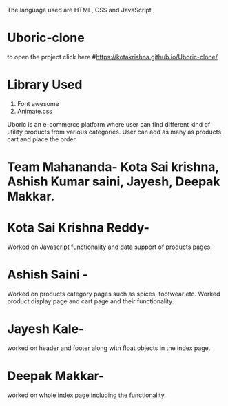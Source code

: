 The language used are HTML, CSS and JavaScript 

# Uboric-clone
to open the project click here #https://kotakrishna.github.io/Uboric-clone/

# Library Used
1. Font awesome
2. Animate.css

Uboric is an e-commerce platform where user can find different kind of utility products from various categories. User can add as many as products cart and place the order.


# Team Mahananda- Kota Sai krishna, Ashish Kumar saini, Jayesh, Deepak Makkar.

# Kota Sai Krishna Reddy- 
Worked on Javascript functionality and data support of products pages.


# Ashish Saini -
Worked on products category pages such as spices, footwear etc. Worked product display page and cart page and their functionality.


# Jayesh Kale- 
worked on header and footer along with float objects in the index page.


# Deepak Makkar-
 worked on whole index page including the functionality.
